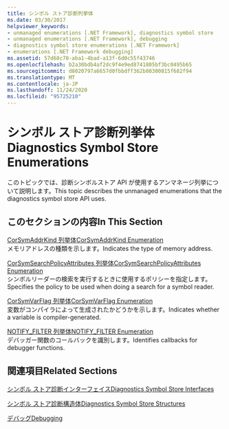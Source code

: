 ```yaml
---
title: シンボル ストア診断列挙体
ms.date: 03/30/2017
helpviewer_keywords:
- unmanaged enumerations [.NET Framework], diagnostics symbol store
- unmanaged enumerations [.NET Framework], debugging
- diagnostics symbol store enumerations [.NET Framework]
- enumerations [.NET Framework debugging]
ms.assetid: 57d68c70-aba1-4bad-a13f-6d0c55f43746
ms.openlocfilehash: b2a30bdb4af2dc9f4e9ed8741805bf3bc0495b65
ms.sourcegitcommit: d8020797a6657d0fbbdff362b80300815f682f94
ms.translationtype: MT
ms.contentlocale: ja-JP
ms.lasthandoff: 11/24/2020
ms.locfileid: "95725210"
---
```

# <a name="diagnostics-symbol-store-enumerations"></a><span data-ttu-id="56525-102">シンボル ストア診断列挙体</span><span class="sxs-lookup"><span data-stu-id="56525-102">Diagnostics Symbol Store Enumerations</span></span>

<span data-ttu-id="56525-103">このトピックでは、診断シンボルストア API が使用するアンマネージ列挙について説明します。</span><span class="sxs-lookup"><span data-stu-id="56525-103">This topic describes the unmanaged enumerations that the diagnostics symbol store API uses.</span></span>  
  
## <a name="in-this-section"></a><span data-ttu-id="56525-104">このセクションの内容</span><span class="sxs-lookup"><span data-stu-id="56525-104">In This Section</span></span>  

 [<span data-ttu-id="56525-105">CorSymAddrKind 列挙体</span><span class="sxs-lookup"><span data-stu-id="56525-105">CorSymAddrKind Enumeration</span></span>](corsymaddrkind-enumeration.md)  
 <span data-ttu-id="56525-106">メモリアドレスの種類を示します。</span><span class="sxs-lookup"><span data-stu-id="56525-106">Indicates the type of memory address.</span></span>  
  
 [<span data-ttu-id="56525-107">CorSymSearchPolicyAttributes 列挙体</span><span class="sxs-lookup"><span data-stu-id="56525-107">CorSymSearchPolicyAttributes Enumeration</span></span>](corsymsearchpolicyattributes-enumeration.md)  
 <span data-ttu-id="56525-108">シンボルリーダーの検索を実行するときに使用するポリシーを指定します。</span><span class="sxs-lookup"><span data-stu-id="56525-108">Specifies the policy to be used when doing a search for a symbol reader.</span></span>  
  
 [<span data-ttu-id="56525-109">CorSymVarFlag 列挙体</span><span class="sxs-lookup"><span data-stu-id="56525-109">CorSymVarFlag Enumeration</span></span>](corsymvarflag-enumeration.md)  
 <span data-ttu-id="56525-110">変数がコンパイラによって生成されたかどうかを示します。</span><span class="sxs-lookup"><span data-stu-id="56525-110">Indicates whether a variable is compiler-generated.</span></span>  
  
 [<span data-ttu-id="56525-111">NOTIFY_FILTER 列挙体</span><span class="sxs-lookup"><span data-stu-id="56525-111">NOTIFY_FILTER Enumeration</span></span>](notify-filter-enumeration.md)  
 <span data-ttu-id="56525-112">デバッガー関数のコールバックを識別します。</span><span class="sxs-lookup"><span data-stu-id="56525-112">Identifies callbacks for debugger functions.</span></span>  
  
## <a name="related-sections"></a><span data-ttu-id="56525-113">関連項目</span><span class="sxs-lookup"><span data-stu-id="56525-113">Related Sections</span></span>  

 [<span data-ttu-id="56525-114">シンボル ストア診断インターフェイス</span><span class="sxs-lookup"><span data-stu-id="56525-114">Diagnostics Symbol Store Interfaces</span></span>](diagnostics-symbol-store-interfaces.md)  
  
 [<span data-ttu-id="56525-115">シンボル ストア診断構造体</span><span class="sxs-lookup"><span data-stu-id="56525-115">Diagnostics Symbol Store Structures</span></span>](diagnostics-symbol-store-structures.md)  
  
 [<span data-ttu-id="56525-116">デバッグ</span><span class="sxs-lookup"><span data-stu-id="56525-116">Debugging</span></span>](../debugging/index.md)
